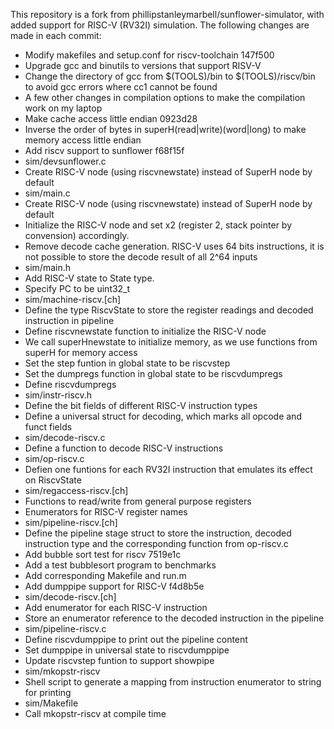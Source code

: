 This repository is a fork from phillipstanleymarbell/sunflower-simulator, with added support for RISC-V (RV32I) simulation. The following changes are made in each commit:
* Modify makefiles and setup.conf for riscv-toolchain   147f500
 * Upgrade gcc and binutils to versions that support RISV-V
 * Change the directory of gcc from $(TOOLS)/bin to $(TOOLS)/riscv/bin to avoid gcc errors where cc1 cannot be found
 * A few other changes in compilation options to make the compilation work on my laptop
* Make cache access little endian                       0923d28
 * Inverse the order of bytes in superH(read|write)(word|long) to make memory access little endian
* Add riscv support to sunflower                        f68f15f
 * sim/devsunflower.c
  * Create RISC-V node (using riscvnewstate) instead of SuperH node by default
 * sim/main.c
  * Create RISC-V node (using riscvnewstate) instead of SuperH node by default
  * Initialize the RISC-V node and set x2 (register 2, stack pointer by convension) accordingly.
  * Remove decode cache generation. RISC-V uses 64 bits instructions, it is not possible to store the decode result of all 2^64 inputs
 * sim/main.h
  * Add RISC-V state to State type.
  * Specify PC to be uint32\_t
 * sim/machine-riscv.[ch]
  * Define the type RiscvState to store the register readings and decoded instruction in pipeline
  * Define riscvnewstate function to initialize the RISC-V node
   * We call superHnewstate to initialize memory, as we use functions from superH for memory access
   * Set the step funtion in global state to be riscvstep
   * Set the dumpregs function in global state to be riscvdumpregs
  * Define riscvdumpregs
 * sim/instr-riscv.h
  * Define the bit fields of different RISC-V instruction types
  * Define a universal struct for decoding, which marks all opcode and funct fields
 * sim/decode-riscv.c
  * Define a function to decode RISC-V instructions
 * sim/op-riscv.c
  * Defien one funtions for each RV32I instruction that emulates its effect on RiscvState
 * sim/regaccess-riscv.[ch]
  * Functions to read/write from general purpose registers
  * Enumerators for RISC-V register names
 * sim/pipeline-riscv.[ch]
  * Define the pipeline stage struct to store the instruction, decoded instruction type and the corresponding function from op-riscv.c
* Add bubble sort test for riscv                        7519e1c
 * Add a test bubblesort program to benchmarks
 * Add corresponding Makefile and run.m
* Add dumppipe support for RISC-V                       f4d8b5e
 * sim/decode-riscv.[ch]
  * Add enumerator for each RISC-V instruction
  * Store an enumerator reference to the decoded instruction in the pipeline
 * sim/pipeline-riscv.c
  * Define riscvdumppipe to print out the pipeline content
  * Set dumppipe in universal state to riscvdumppipe
  * Update riscvstep funtion to support showpipe
 * sim/mkopstr-riscv
  * Shell script to generate a mapping from instruction enumerator to string for printing
 * sim/Makefile
  * Call mkopstr-riscv at compile time
